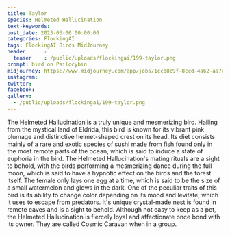 ```yaml
---
title: Taylor
species: Helmeted Hallucination
text-keywords: 
post_date: 2023-03-06 00:00:00
categories: FlockingAI
tags: FlockingAI Birds MidJourney 
header      :
  teaser    : /public/uploads/flockingai/199-taylor.png
prompt: bird on Psilocybin
midjourney: https://www.midjourney.com/app/jobs/1ccb8c9f-8ccd-4a62-aa7c-1d56368c0b62
instagram: 
twitter: 
facebook: 
gallery: 
  - /public/uploads/flockingai/199-taylor.png
---
```


The Helmeted Hallucination is a truly unique and mesmerizing bird. Hailing from the mystical land of Eldrida, this bird is known for its vibrant pink plumage and distinctive helmet-shaped crest on its head. Its diet consists mainly of a rare and exotic species of sushi made from fish found only in the most remote parts of the ocean, which is said to induce a state of euphoria in the bird. The Helmeted Hallucination's mating rituals are a sight to behold, with the birds performing a mesmerizing dance during the full moon, which is said to have a hypnotic effect on the birds and the forest itself. The female only lays one egg at a time, which is said to be the size of a small watermelon and glows in the dark. One of the peculiar traits of this bird is its ability to change color depending on its mood and levitate, which it uses to escape from predators. It's unique crystal-made nest is found in remote caves and is a sight to behold. Although not easy to keep as a pet, the Helmeted Hallucination is fiercely loyal and affectionate once bond with its owner. They are called Cosmic Caravan when in a group.
